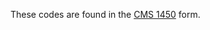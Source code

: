 These codes are found in the [CMS 1450](https://www.cms.gov/Medicare/CMS-Forms/CMS-Forms/CMS-Forms-Items/CMS1196256) form.